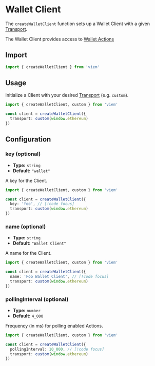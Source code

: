 # Wallet Client

The `createWalletClient` function sets up a Wallet Client with a given [Transport](/docs/clients/intro).

The Wallet Client provides access to [Wallet Actions](#supported-actions)

## Import

```ts
import { createWalletClient } from 'viem'
```

## Usage

Initialize a Client with your desired [Transport](/docs/clients/intro) (e.g. `custom`).

```ts
import { createWalletClient, custom } from 'viem'

const client = createWalletClient({
  transport: custom(window.ethereum)
})
```

## Configuration

### key (optional)

- **Type:** `string`
- **Default:** `"wallet"`

A key for the Client.

```ts
import { createWalletClient, custom } from 'viem'

const client = createWalletClient({
  key: 'foo', // [!code focus]
  transport: custom(window.ethereum)
})
```

### name (optional)

- **Type:** `string`
- **Default:** `"Wallet Client"`

A name for the Client.

```ts
import { createWalletClient, custom } from 'viem'

const client = createWalletClient({
  name: 'Foo Wallet Client', // [!code focus]
  transport: custom(window.ethereum)
})
```

### pollingInterval (optional)

- **Type:** `number`
- **Default:** `4_000`

Frequency (in ms) for polling enabled Actions.

```ts
import { createWalletClient, custom } from 'viem'

const client = createWalletClient({
  pollingInterval: 10_000, // [!code focus]
  transport: custom(window.ethereum)
})
```